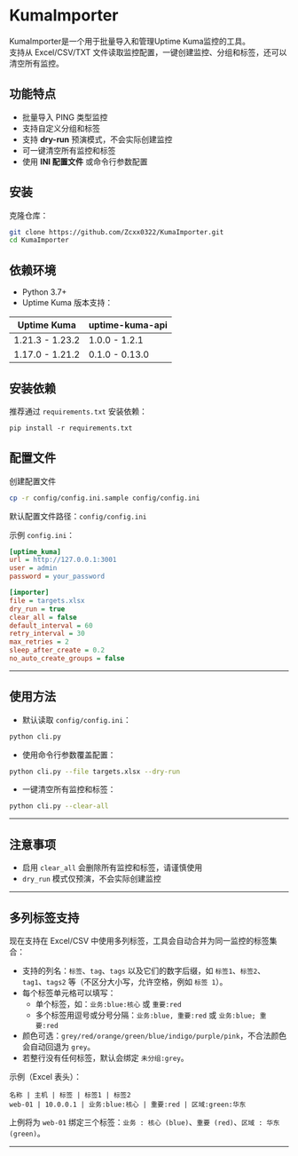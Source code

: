 # KumaImporter

KumaImporter是一个用于批量导入和管理Uptime Kuma监控的工具。  
支持从 Excel/CSV/TXT 文件读取监控配置，一键创建监控、分组和标签，还可以清空所有监控。

## 功能特点

- 批量导入 PING 类型监控  
- 支持自定义分组和标签  
- 支持 **dry-run** 预演模式，不会实际创建监控  
- 可一键清空所有监控和标签  
- 使用 **INI 配置文件** 或命令行参数配置  

## 安装

克隆仓库：
```bash
git clone https://github.com/Zcxx0322/KumaImporter.git
cd KumaImporter
```

## 依赖环境

- Python 3.7+
- Uptime Kuma 版本支持：

| Uptime Kuma | uptime-kuma-api |
|-------------|----------------|
| 1.21.3 - 1.23.2 | 1.0.0 - 1.2.1 |
| 1.17.0 - 1.21.2 | 0.1.0 - 0.13.0 |

## 安装依赖

推荐通过 `requirements.txt` 安装依赖：

```txt
pip install -r requirements.txt
```

## 配置文件

创建配置文件
```bash
cp -r config/config.ini.sample config/config.ini
```

默认配置文件路径：`config/config.ini`

示例 `config.ini`：

```ini
[uptime_kuma]
url = http://127.0.0.1:3001
user = admin
password = your_password

[importer]
file = targets.xlsx
dry_run = true
clear_all = false
default_interval = 60
retry_interval = 30
max_retries = 2
sleep_after_create = 0.2
no_auto_create_groups = false
```

---

## 使用方法

* 默认读取 `config/config.ini`：

```bash
python cli.py
```

* 使用命令行参数覆盖配置：

```bash
python cli.py --file targets.xlsx --dry-run
```

* 一键清空所有监控和标签：

```bash
python cli.py --clear-all
```

---

## 注意事项

* 启用 `clear_all` 会删除所有监控和标签，请谨慎使用
* `dry_run` 模式仅预演，不会实际创建监控

---

## 多列标签支持

现在支持在 Excel/CSV 中使用多列标签，工具会自动合并为同一监控的标签集合：

- 支持的列名：`标签`、`tag`、`tags` 以及它们的数字后缀，如 `标签1`、`标签2`、`tag1`、`tags2` 等（不区分大小写，允许空格，例如 `标签 1`）。
- 每个标签单元格可以填写：
  - 单个标签，如：`业务:blue:核心` 或 `重要:red`
  - 多个标签用逗号或分号分隔：`业务:blue, 重要:red` 或 `业务:blue; 重要:red`
- 颜色可选：`grey/red/orange/green/blue/indigo/purple/pink`，不合法颜色会自动回退为 `grey`。
- 若整行没有任何标签，默认会绑定 `未分组:grey`。

示例（Excel 表头）：

```
名称 | 主机 | 标签 | 标签1 | 标签2
web-01 | 10.0.0.1 | 业务:blue:核心 | 重要:red | 区域:green:华东
```

上例将为 `web-01` 绑定三个标签：`业务 : 核心 (blue)`、`重要 (red)`、`区域 : 华东 (green)`。

---
